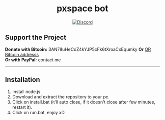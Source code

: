 <h1 align="center">pxspace bot</h1>
<p align="center">
    <a href="https://discord.gg/CxG3f7S">
        <img src="https://img.shields.io/discord/675323046680330261.svg?label=Discord&logo=discord" alt="Discord"/>
    </a>

</p>

## Support the Project <br>
**Donate with Bitcoin:** 3AN78uHeCoZ4kYJP5cFk6tXroaCxEqumky **Or** <a href="https://raw.githubusercontent.com/Felipefury/pxspace-bot/master/ignore_folder/qr.png">QR Bitcoin addresss</a><br>
**Or with PayPal:** contact me

<hr> </hr>

## Installation

1. Install node.js
2. Download and extract the repository to your pc.
3. Click on install.bat (it'll auto close, if it doesn't close after few minutes, restart it).
4. Click on run.bat, enjoy xD

